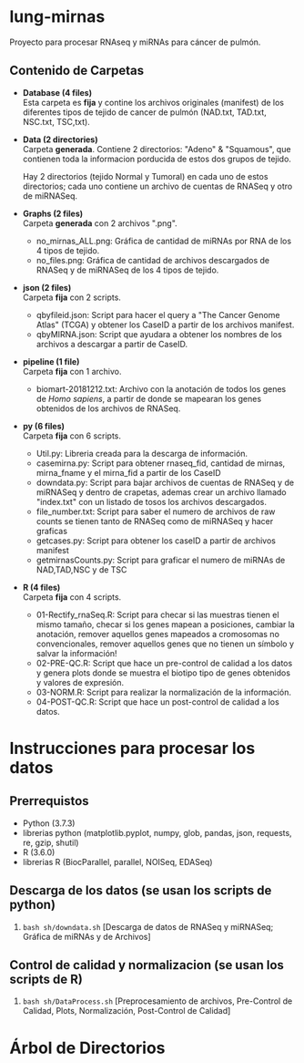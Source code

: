 # lung-mirnas
Proyecto para procesar RNAseq y miRNAs para cáncer de pulmón.

## Contenido de Carpetas

- **Database (4 files)**    
   Esta carpeta es **fija** y contine los archivos originales (manifest) de los diferentes tipos de tejido de cancer de pulmón (NAD.txt, TAD.txt, NSC.txt, TSC,txt).

- **Data (2 directories)**  
   Carpeta **generada**. Contiene 2 directorios: "Adeno" & "Squamous", que contienen toda la informacion porducida de estos dos  grupos de tejido. 
     
   Hay 2 directorios (tejido Normal y Tumoral) en cada uno de estos directorios; cada uno contiene un archivo de cuentas de RNASeq y otro de miRNASeq.
   
- **Graphs (2 files)**  
   Carpeta **generada** con 2 archivos ".png".
   - no_mirnas_ALL.png: Gráfica de cantidad de miRNAs por RNA de los 4 tipos de tejido.
   - no_files.png: Gráfica de cantidad de archivos descargados de RNASeq y de miRNASeq de los 4 tipos de tejido.

- **json (2 files)**  
   Carpeta **fija** con 2 scripts.
   - qbyfileid.json: Script para hacer el query a "The Cancer Genome Atlas" (TCGA) y obtener los CaseID a partir de los archivos manifest.
   - qbyMIRNA.json: Script que ayudara a obtener los nombres de los archivos a descargar a partir de CaseID.
   
- **pipeline (1 file)**  
   Carpeta **fija** con 1 archivo.
   - biomart-20181212.txt: Archivo con la anotación de todos los genes de *Homo sapiens*, a partir de donde se mapearan los genes  obtenidos de los archivos de RNASeq. 

- **py (6 files)**  
   Carpeta **fija** con 6 scripts.
   - Util.py: Libreria creada para la descarga de información.
   - casemirna.py: Script para obtener rnaseq_fid, cantidad de mirnas, mirna_fname y el mirna_fid a partir de los CaseID
   - downdata.py: Script para bajar archivos de cuentas de RNASeq y de miRNASeq y dentro de crapetas, ademas crear un archivo llamado "index.txt" con un listado de tosos los archivos descargados.   
   - file_number.txt: Script para saber el numero de archivos de raw counts se tienen tanto de RNASeq como de miRNASeq y hacer graficas  
   - getcases.py: Script para obtener los caseID a partir de archivos manifest
   - getmirnasCounts.py: Script para graficar el numero de miRNAs de NAD,TAD,NSC y de TSC
  
- **R (4 files)**  
   Carpeta **fija** con 4 scripts.
   - 01-Rectify_rnaSeq.R: Script para checar si las muestras tienen el mismo tamaño, checar si los genes mapean a posiciones, cambiar la anotación, remover aquellos genes mapeados a cromosomas no convencionales, remover aquellos genes que no tienen un símbolo y salvar la información!
   - 02-PRE-QC.R: Script que hace un pre-control de calidad a los datos y genera plots donde se muestra el biotipo tipo de genes obtenidos y valores de expresión.
   - 03-NORM.R: Script para realizar la normalización de la información.
   - 04-POST-QC.R: Script que hace un post-control de calidad a los datos.

   

# Instrucciones para procesar los datos

## Prerrequistos
 - Python (3.7.3)
 - librerias python (matplotlib.pyplot, numpy, glob, pandas, json, requests, re, gzip, shutil)
 - R (3.6.0)
 - librerias R (BiocParallel, parallel, NOISeq, EDASeq)

## Descarga de los datos (se usan los scripts de python)
   1. `bash sh/downdata.sh` [Descarga de datos de RNASeq y miRNASeq; Gráfica de miRNAs y de Archivos]

## Control de calidad y normalizacion (se usan los scripts de R)
   1. `bash sh/DataProcess.sh` [Preprocesamiento de archivos, Pre-Control de Calidad, Plots, Normalización, Post-Control de Calidad]  



# Árbol de Directorios

 

